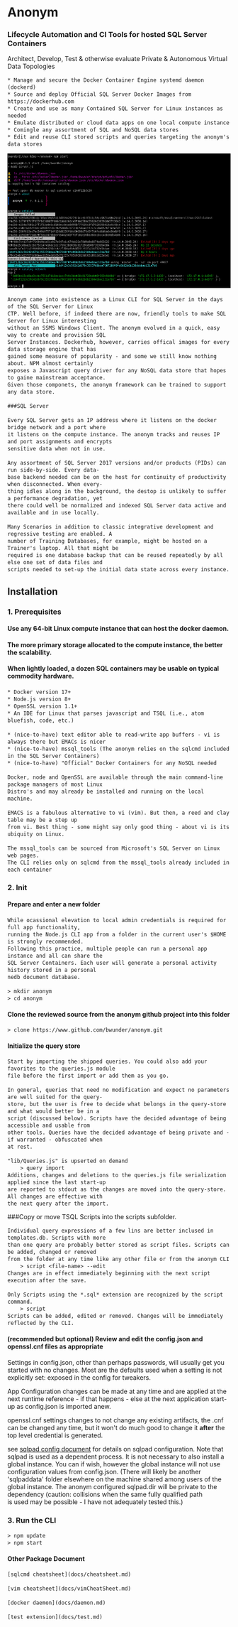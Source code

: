 # Anonym 
### Lifecycle Automation and CI Tools for hosted SQL Server Containers 

Architect, Develop, Test & otherwise evaluate Private & Autonomous Virtual Data Topologies   

    * Manage and secure the Docker Container Engine systemd daemon (dockerd)
    * Source and deploy Official SQL Server Docker Images from https://dockerhub.com
    * Create and use as many Contained SQL Server for Linux instances as needed 
    * Emulate distributed or cloud data apps on one local compute instance
    * Comingle any assortment of SQL and NoSQL data stores
    * Edit and reuse CLI stored scripts and queries targeting the anonym's data stores

![Image](./docs/catalog.png)

    Anonym came into existence as a Linux CLI for SQL Server in the days of the SQL Server for Linux 
    CTP. Well before, if indeed there are now, friendly tools to make SQL Server for Linux interesting 
    without an SSMS Windows Client. The anonym evolved in a quick, easy way to create and provision SQL 
    Server Instances. Dockerhub, however, carries offical images for every data storage engine that has 
    gained some measure of popularity - and some we still know nothing about. NPM almost certainly 
    exposes a Javascript query driver for any NoSQL data store that hopes to gaine mainstream acceptance. 
    Given those componets, the anonym framework can be trained to support any data store.

    ###SQL Server

    Every SQL Server gets an IP address where it listens on the docker bridge network and a port where 
    it listens on the compute instance. The anonym tracks and reuses IP and port assignments and encrypts 
    sensitive data when not in use. 
    
    Any assortment of SQL Server 2017 versions and/or products (PIDs) can run side-by-side. Every data-
    base backend needed can be on the host for continuity of productivity when disconnected. When every-
    thing idles along in the background, the destop is unlikely to suffer a performance degradation, yet 
    there could well be normalized and indexed SQL Server data active and available and in use locally.

    Many Scenarios in addition to classic integrative development and regressive testing are enabled. A 
    number of Training Databases, for example, might be hosted on a Trainer's laptop. All that might be 
    required is one database backup that can be reused repeatedly by all else one set of data files and 
    scripts needed to set-up the initial data state across every instance.    

## Installation

### 1. Prerequisites
#### Use any 64-bit Linux compute instance that can host the docker daemon.
#### The more primary storage allocated to the compute instance, the better the scalability. 
#### When lightly loaded, a dozen SQL containers may be usable on typical commodity hardware. 

    * Docker version 17+ 
    * Node.js version 8+  
    * OpenSSL version 1.1+
    * An IDE for Linux that parses javascript and TSQL (i.e., atom bluefish, code, etc.)

    * (nice-to-have) text editor able to read-write app buffers - vi is always there but EMACs is nicer
    * (nice-to-have) mssql_tools (The anonym relies on the sqlcmd included in the SQL Server Containers)
    * (nice-to-have) "Official" Docker Containers for any NoSQL needed 

    Docker, node and OpenSSL are available through the main command-line package managers of most Linux 
    Distro's and may already be installed and running on the local machine.  

    EMACS is a fabulous alternative to vi (vim). But then, a reed and clay table may be a step up 
    from vi. Best thing - some might say only good thing - about vi is its ubiquity on Linux.

    The mssql_tools can be sourced from Microsoft's SQL Server on Linux web pages. 
    The CLI relies only on sqlcmd from the mssql_tools already included in each container 


### 2. Init
#### Prepare and enter a new folder

    While ocassional elevation to local admin credentials is required for full app functionality, 
    running the Node.js CLI app from a folder in the current user's $HOME is strongly recommended.
    Following this practice, multiple people can run a personal app instance and all can share the 
    SQL Server Containers. Each user will generate a personal activity history stored in a personal 
    nedb document database.

    > mkdir anonym
    > cd anonym

#### Clone the reviewed source from the anonym github project into this folder

    > clone https://www.github.com/bwunder/anonym.git

#### Initialize the query store 

    Start by importing the shipped queries. You could also add your favorites to the queries.js module
    file before the first import or add them as you go. 

    In general, queries that need no modification and expect no parameters are well suited for the query-
    store, but the user is free to decide what belongs in the query-store and what would better be in a 
    script (discussed below). Scripts have the decided advantage of being accessible and usable from 
    other tools. Queries have the decided advantage of being private and - if warranted - obfuscated when 
    at rest.

    "lib/Queries.js" is upserted on demand 
        > query import
    Additions, changes and deletions to the queries.js file serialization applied since the last start-up 
    are reported to stdout as the changes are moved into the query-store. All changes are effective with 
    the next query after the import.

###Copy or move TSQL Scripts into the scripts subfolder.

    Individual query expressions of a few lins are better inclused in templates.db. Scripts with more 
    than one query are probably better stored as script files. Scripts can be added, changed or removed 
    from the folder at any time like any other file or from the anonym CLI 
        > script <file-name> --edit 
    Changes are in effect immediately beginning with the next script execution after the save.

    Only Scripts using the *.sql* extension are recognized by the script command. 
        > script 
    Scripts can be added, edited or removed. Changes will be immediately reflected by the CLI.  

#### (recommended but optional) Review and edit the config.json and openssl.cnf files as appropriate

Settings in config.json, other than perhaps passwords, will usually get you started with no changes.
Most are the defaults used when a setting is not explicitly set: exposed in the config for tweakers.

App Configuration changes can be made at any time and are applied at the next runtime reference - if
that happens - else at the next application start-up as config.json is imported anew.

openssl.cnf settings changes to not change any existing artifacts, the .cnf can be changed any time,
but it won't do much good to change it __after__ the top level credential is generated.

see [sqlpad config document](https://github.com/rickbergfalk/sqlpad/blob/master/server/lib/config/configItems.js)
for details on sqlpad configuration. Note that sqlpad is used as a dependent process. It is
not necessary to also install a global instance. You can if wish, however the global instance
will not use configuration values from config.json. (There will likely be another 'sqlpaddata'
folder elsewhere on the machine shared among users of the global instance.  The anonym configured
sqlpad.dir will be private to the dependency (caution: collisions when the same fully qualified path  
is used may be possible - I have not adequately tested this.)

### 3. Run the CLI

    > npm update
    > npm start


#### Other Package Document

    [sqlcmd cheatsheet](docs/cheatsheet.md)

    [vim cheatsheet](docs/vimCheatSheet.md)
    
    [docker daemon](docs/daemon.md)
    
    [test extension](docs/test.md)

